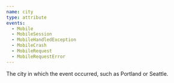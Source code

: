 ```yaml
---
name: city
type: attribute
events:
  - Mobile
  - MobileSession
  - MobileHandledException
  - MobileCrash
  - MobileRequest
  - MobileRequestError
---
```


The city in which the event occurred, such as Portland or Seattle.
